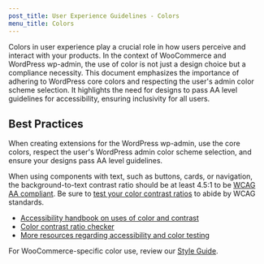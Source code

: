```yaml
---
post_title: User Experience Guidelines - Colors
menu_title: Colors
---
```


Colors in user experience play a crucial role in how users perceive and interact with your products. In the context of WooCommerce and WordPress wp-admin, the use of color is not just a design choice but a compliance necessity. This document emphasizes the importance of adhering to WordPress core colors and respecting the user's admin color scheme selection. It highlights the need for designs to pass AA level guidelines for accessibility, ensuring inclusivity for all users.

## Best Practices

When creating extensions for the WordPress wp-admin, use the core colors, respect the user's WordPress admin color scheme selection, and ensure your designs pass AA level guidelines.

When using components with text, such as buttons, cards, or navigation, the background-to-text contrast ratio should be at least 4.5:1 to be [WCAG AA compliant](https://www.w3.org/WAI/WCAG21/Understanding/contrast-minimum.html). Be sure to [test your color contrast ratios](https://webaim.org/resources/contrastchecker/) to abide by WCAG standards.

- [Accessibility handbook on uses of color and contrast](https://make.wordpress.org/accessibility/handbook/current-projects/use-of-color/)
- [Color contrast ratio checker](http://webaim.org/resources/contrastchecker/)
- [More resources regarding accessibility and color testing](http://webaim.org/resources/contrastchecker/)

For WooCommerce-specific color use, review our [Style Guide](https://woo.com/brand-and-logo-guidelines/).
